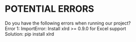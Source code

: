 # POTENTIAL ERRORS
Do you have the following errors when running our project?  
Error 1: ImportError: Install xlrd >= 0.9.0 for Excel support  
Solution: pip install xlrd
